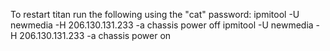 To restart titan run the following using the "cat" password:
ipmitool -U newmedia -H 206.130.131.233 -a chassis power off
ipmitool -U newmedia -H 206.130.131.233 -a chassis power on
